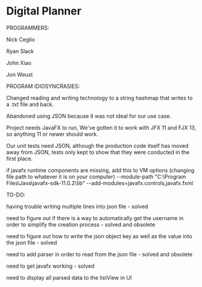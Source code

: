 # Digital Planner

PROGRAMMERS:

Nick Ceglio

Ryan Slack

John Xiao

Jon Weust

PROGRAM IDIOSYNCRASIES:

Changed reading and writing technology to a string hashmap that writes to a .txt file and back.

Abandoned using JSON because it was not ideal for our use case.

Project needs JavaFX to run, We've gotten it to work with JFX 11 and FJX 13, so anything 11 or newer should work.

Our unit tests need JSON, although the production code itself has moved away from JSON, tests only kept to show that they were conducted in the first place.

if javafx runtime components are missing, add this to VM options (changing file path to whatever it is on your computer) --module-path "C:\Program Files\Java\javafx-sdk-11.0.2\lib" --add-modules=javafx.controls,javafx.fxml

TO-DO:

having trouble writing multiple lines into json file - solved

need to figure out if there is a way to automatically get the username in order to simplify the creation process - solved and obsolete

need to figure out how to write the json object key as well as the value into the json file - solved

need to add parser in order to read from the json file - solved and obsolete

need to get javafx working - solved

need to display all parsed data to the listView in UI
